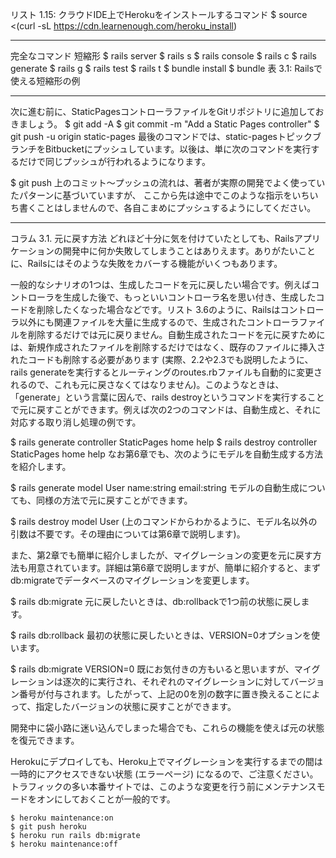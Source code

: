リスト 1.15: クラウドIDE上でHerokuをインストールするコマンド
$ source <(curl -sL https://cdn.learnenough.com/heroku_install)

***

完全なコマンド	短縮形
$ rails server	$ rails s
$ rails console	$ rails c
$ rails generate	$ rails g
$ rails test	$ rails t
$ bundle install	$ bundle
表 3.1: Railsで使える短縮形の例

***

次に進む前に、StaticPagesコントローラファイルをGitリポジトリに追加しておきましょう。
$ git add -A
$ git commit -m "Add a Static Pages controller"
$ git push -u origin static-pages
最後のコマンドでは、static-pagesトピックブランチをBitbucketにプッシュしています。以後は、単に次のコマンドを実行するだけで同じプッシュが行われるようになります。

$ git push
上のコミット〜プッシュの流れは、著者が実際の開発でよく使っていたパターンに基づいていますが、
ここから先は途中でこのような指示をいちいち書くことはしませんので、各自こまめにプッシュするようにしてください。

***

コラム 3.1. 元に戻す方法
どれほど十分に気を付けていたとしても、Railsアプリケーションの開発中に何か失敗してしまうことはありえます。ありがたいことに、Railsにはそのような失敗をカバーする機能がいくつもあります。

一般的なシナリオの1つは、生成したコードを元に戻したい場合です。例えばコントローラを生成した後で、もっといいコントローラ名を思い付き、生成したコードを削除したくなった場合などです。リスト 3.6のように、Railsはコントローラ以外にも関連ファイルを大量に生成するので、生成されたコントローラファイルを削除するだけでは元に戻りません。自動生成されたコードを元に戻すためには、新規作成されたファイルを削除するだけではなく、既存のファイルに挿入されたコードも削除する必要があります (実際、2.2や2.3でも説明したように、rails generateを実行するとルーティングのroutes.rbファイルも自動的に変更されるので、これも元に戻さなくてはなりません)。このようなときは、「generate」という言葉に因んで、rails destroyというコマンドを実行することで元に戻すことができます。例えば次の2つのコマンドは、自動生成と、それに対応する取り消し処理の例です。

  $ rails generate controller StaticPages home help
  $ rails destroy  controller StaticPages home help
なお第6章でも、次のようにモデルを自動生成する方法を紹介します。

  $ rails generate model User name:string email:string
モデルの自動生成についても、同様の方法で元に戻すことができます。

  $ rails destroy model User
(上のコマンドからわかるように、モデル名以外の引数は不要です。その理由については第6章で説明します)。

また、第2章でも簡単に紹介しましたが、マイグレーションの変更を元に戻す方法も用意されています。詳細は第6章で説明しますが、簡単に紹介すると、まずdb:migrateでデータベースのマイグレーションを変更します。

  $ rails db:migrate
元に戻したいときは、db:rollbackで1つ前の状態に戻します。

  $ rails db:rollback
最初の状態に戻したいときは、VERSION=0オプションを使います。

  $ rails db:migrate VERSION=0
既にお気付きの方もいると思いますが、マイグレーションは逐次的に実行され、それぞれのマイグレーションに対してバージョン番号が付与されます。したがって、上記の0を別の数字に置き換えることによって、指定したバージョンの状態に戻すことができます。

開発中に袋小路に迷い込んでしまった場合でも、これらの機能を使えば元の状態を復元できます。


Herokuにデプロイしても、Heroku上でマイグレーションを実行するまでの間は一時的にアクセスできない状態 (エラーページ) になるので、ご注意ください。トラフィックの多い本番サイトでは、このような変更を行う前にメンテナンスモードをオンにしておくことが一般的です。
```
$ heroku maintenance:on
$ git push heroku
$ heroku run rails db:migrate
$ heroku maintenance:off
```
